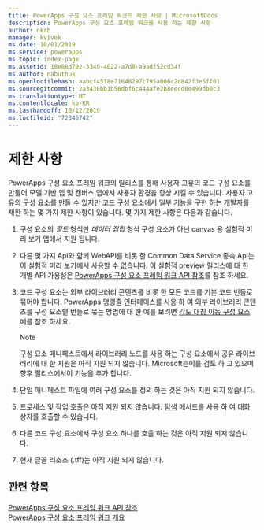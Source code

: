 ```yaml
---
title: PowerApps 구성 요소 프레임 워크의 제한 사항 | MicrosoftDocs
description: PowerApps 구성 요소 프레임 워크를 사용 하는 제한 사항
author: nkrb
manager: kvivek
ms.date: 10/01/2019
ms.service: powerapps
ms.topic: index-page
ms.assetid: 18e88d702-3349-4022-a7d8-a9adf52cd34f
ms.author: nabuthuk
ms.openlocfilehash: aabcf4518e71648797c795a006c2d842f3e5ff01
ms.sourcegitcommit: 2a3430bb1b56dbf6c444afe2b8eecd0e499db0c3
ms.translationtype: MT
ms.contentlocale: ko-KR
ms.lasthandoff: 10/12/2019
ms.locfileid: "72346742"
---
```

# <a name="limitations"></a>제한 사항 

PowerApps 구성 요소 프레임 워크의 릴리스를 통해 사용자 고유의 코드 구성 요소를 만들어 모델 기반 앱 및 캔버스 앱에서 사용자 환경을 향상 시킬 수 있습니다. 사용자 고유의 구성 요소를 만들 수 있지만 코드 구성 요소에서 일부 기능을 구현 하는 개발자를 제한 하는 몇 가지 제한 사항이 있습니다. 몇 가지 제한 사항은 다음과 같습니다.

1. 구성 요소의 *필드* 형식만 *데이터 집합* 형식 구성 요소가 아닌 canvas 용 실험적 미리 보기 앱에서 지원 됩니다. 
2. 다른 몇 가지 Api와 함께 WebAPI를 비롯 한 Common Data Service 종속 Api는이 실험적 미리 보기에서 사용할 수 없습니다. 이 실험적 preview 릴리스에 대 한 개별 API 가용성은 [PowerApps 구성 요소 프레임 워크 API 참조](reference/index.md)를 참조 하세요.
3. 코드 구성 요소는 외부 라이브러리 콘텐츠를 비롯 한 모든 코드를 기본 코드 번들로 묶어야 합니다. PowerApps 명령줄 인터페이스를 사용 하 여 외부 라이브러리 콘텐츠를 구성 요소별 번들로 묶는 방법에 대 한 예를 보려면 [각도 대칭 이동 구성 요소](sample-controls/angular-flip-control.md) 예를 참조 하세요.

   > [!NOTE]
   > 구성 요소 매니페스트에서 라이브러리 노드를 사용 하는 구성 요소에서 공유 라이브러리에 대 한 지원은 아직 지원 되지 않습니다. Microsoft는이를 검토 하 고 있으며 향후 릴리스에서이 기능을 추가 합니다.
4. 단일 매니페스트 파일에 여러 구성 요소를 정의 하는 것은 아직 지원 되지 않습니다.
5. 프로세스 및 작업 호출은 아직 지원 되지 않습니다. [탐색](reference/navigation.md) 메서드를 사용 하 여 대화 상자를 호출할 수 있습니다.
6. 다른 코드 구성 요소에서 구성 요소 하나를 호출 하는 것은 아직 지원 되지 않습니다.
7. 현재 글꼴 리소스 (.tff)는 아직 지원 되지 않습니다.

## <a name="related-topics"></a>관련 항목

[PowerApps 구성 요소 프레임 워크 API 참조](reference/index.md)<br/>
[PowerApps 구성 요소 프레임 워크 개요](overview.md)
